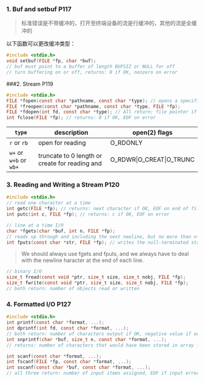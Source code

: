 ### 1. Buf and setbuf P117

> 标准错误是不带缓冲的，打开至终端设备的流是行缓冲的，其他的流是全缓冲的

以下函数可以更改缓冲类型：

```C
#include <stdio.h>
void setbuf(FILE *fp, char *buf);
// buf must point to a buffer of length BUFSIZ or NULL for off
// turn buffering on or off, returns: 0 if OK, nonzero on error
```



###2. Stream P119 

```C
#include <stdio.h>
FILE *fopen(const char *pathname, const char *type); // opens a specified file
FILE *freopen(const char *pathname, const char *type, FILE *fp); 
FILE *fdopen(int fd, const char *type); // All return: file pointer if OK, NULL on error
int fclose(FILE *fp); // returns: 0 if OK, EOF on error
```

| `type`                 | description                              | open(2) flags            |
| ---------------------- | ---------------------------------------- | ------------------------ |
| `r` or `rb`            | open for reading                         | O_RDONLY                 |
| `w+` or `w+b` or `wb+` | truncate to 0 length or create for reading and | O_RDWR\|O_CREAT\|O_TRUNC |



### 3. Reading and Writing a Stream  P120

```C
#include <stdio.h>
// read one character at a time
int getc(FILE *fp); // returns: next character if OK, EOF on end of file or error
int putc(int c, FILE *fp); // returns: c if OK, EOF on error

// line at a time I/O
char *fgets(char *buf, int n, FILE *fp); 
// reads up through and including the next newline, but no more than n−1 characters, into the buf, returns: buf if OK, NULL on end of file or error
int fputs(const char *str, FILE *fp); // writes the null-terminated string to the specified stream
```

>We should always use fgets and fputs, and we always have to deal with the newline haracter at the end of each line.

```C
// binary I/O
size_t fread(const void *ptr, size_t size, size_t nobj, FILE *fp);
size_t fwrite(const void *ptr, size_t size, size_t nobj, FILE *fp);
// both return: number of objects read or written
```



### 4. Formatted I/O  P127

```C
#include <stdio.h>
int printf(const char *format, ...);
int dprintf(int fd, const char *format, ...);
// both return: number of characters output if OK, negative value if output error 
int snprintf(char *buf, size_t n, const char *format, ...);
// returns: number of characters that would have been stored in array if buffer was large enough, negative value if encoding error

int scanf(const char *format, ...);
int fscanf(FILE *fp, const char *format, ...);
int sscanf(const char *buf, const char *format, ...);
// all three return: number of input items assigned, EOF if input error or end of file before any conversion
```
